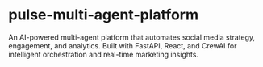 # pulse-multi-agent-platform
An AI-powered multi-agent platform that automates social media strategy, engagement, and analytics. Built with FastAPI, React, and CrewAI for intelligent orchestration and real-time marketing insights.
